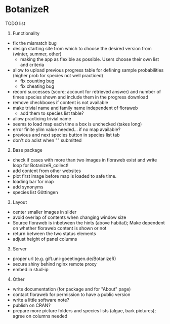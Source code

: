 # BotanizeR

TODO list

1. Functionality
* fix the mismatch bug
* design starting site from which to choose the desired version from (winter, summer, other)
  - making the app as flexible as possible. Users choose their own list and criteria
* allow to upload previous progress table for defining sample probabilities (higher prob for species not well practiced)
  - fix counting bug
  - fix cheating bug
* record successes (score; account for retrieved answer) and number of times species shown and include them in the progress download
* remove checkboxes if content is not available
* make trivial name and family name independent of floraweb
  - add them to species list table?
* allow practicing trivial name
* seems to load map each time a box is unchecked (takes long)
* error finite ylim value needed... if no map available?
* previous and next species button in species list tab
* don't do adist when "" submitted

2. Base package
* check if cases with more than two images in floraweb exist and write loop for BotanizeR_collect!
* add content from other websites
* plot first image before map is loaded to safe time.
* loading bar for map
* add synonyms
* species list Göttingen

3. Layout
* center smaller images in slider
* avoid overlap of contents when changing window size
* Source floraweb is inbetween the hints (above habitat); Make dependent on whether floraweb content is shown or not
* return between the two status elements
* adjust height of panel columns

3. Server
* proper url (e.g. gift.uni-goeetingen.de/BotanizeR)
* secure shiny behind nginx remote proxy
* embed in stud-ip

4. Other
* write documentation (for package and for "About" page)
* contact floraweb for permission to have a public version
* write a little software note?
* publish on CRAN?
* prepare more picture folders and species lists (algae, bark pictures); agree on columns needed

